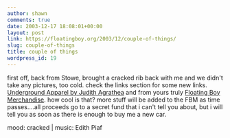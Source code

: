 ```yaml
---
author: shawn
comments: true
date: 2003-12-17 18:08:01+00:00
layout: post
link: https://floatingboy.org/2003/12/couple-of-things/
slug: couple-of-things
title: couple of things
wordpress_id: 19
---
```


first off, back from Stowe, brought a cracked rib back with me and we didn't take any pictures, too cold. check the links section for some new links. [Underground Apparel by Judith Agrathea](http://www.cafepress.com/agrathea) and from yours truly [Floating Boy Merchandise](http://www.cafepress.com/floatingboy). how cool is that? more stuff will be added to the FBM as time passes....all proceeds go to a secret fund that i can't tell you about, but i will tell you as soon as there is enough to buy me a new car.

mood: cracked | music: Edith Piaf
